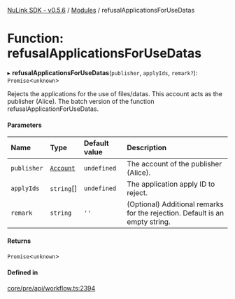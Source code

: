 [NuLink SDK - v0.5.6](../README.md) / [Modules](../modules.md) / refusalApplicationsForUseDatas

# Function: refusalApplicationsForUseDatas

▸ **refusalApplicationsForUseDatas**(`publisher`, `applyIds`, `remark?`): `Promise`<`unknown`\>

Rejects the applications for the use of files/datas. This account acts as the publisher (Alice). The batch version of the function refusalApplicationForUseDatas.

#### Parameters

| Name | Type | Default value | Description |
| :------ | :------ | :------ | :------ |
| `publisher` | [`Account`](../classes/Account.md) | `undefined` | The account of the publisher (Alice). |
| `applyIds` | `string`[] | `undefined` | The application apply ID to reject. |
| `remark` | `string` | `''` | (Optional) Additional remarks for the rejection. Default is an empty string. |

#### Returns

`Promise`<`unknown`\>

#### Defined in

[core/pre/api/workflow.ts:2394](https://github.com/NuLink-network/nulink-sdk/blob/9e77a59/src/core/pre/api/workflow.ts#L2394)
